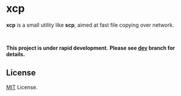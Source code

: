# xcp

**xcp** is a small utility like **scp**, aimed at fast file copying over network.

<br>

**This project is under rapid development.**
**Please see [dev](https://github.com/WenbinHou/xcp/tree/dev) branch for details.**

## License

[MIT](./LICENSE) License.

